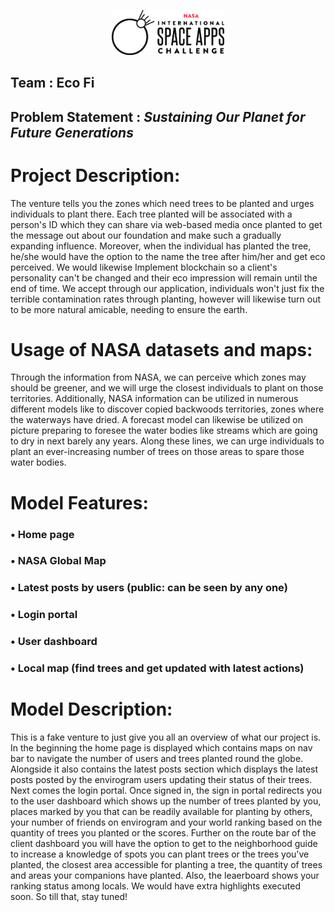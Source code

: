 <p align="center">
  <img src="https://github.com/anshcena/SpaceApp_EcoFi/blob/main/Horizontal%20Black.png" width="180" />
  </p>
  
 ## Team : Eco Fi
  
 ## Problem Statement : ***Sustaining Our Planet for Future Generations***
 
 # Project Description:

The venture tells you the zones which need trees to be planted and urges individuals to plant there. Each tree planted will be associated with a person's ID which they can share via web-based media once planted to get the message out about our foundation and make such a gradually expanding influence. Moreover, when the individual has planted the tree, he/she would have the option to the name the tree after him/her and get eco perceived. We would likewise Implement blockchain so a client's personality can't be changed and their eco impression will remain until the end of time. We accept through our application, individuals won't just fix the terrible contamination rates through planting, however will likewise turn out to be more natural amicable, needing to ensure the earth.

# Usage of NASA datasets and maps:
Through the information from NASA, we can perceive which zones may should be greener, and we will urge the closest individuals to plant on those territories. Additionally, NASA information can be utilized in numerous different models like to discover copied backwoods territories, zones where the waterways have dried. A forecast model can likewise be utilized on picture preparing to foresee the water bodies like streams which are going to dry in next barely any years. Along these lines, we can urge individuals to plant an ever-increasing number of trees on those areas to spare those water bodies.

# Model Features:
### •	Home page
### •	NASA Global Map
### •	Latest posts by users (public: can be seen by any one)
### •	Login portal
### •	User dashboard
### •	Local map (find trees and get updated with latest actions)

# Model Description:
This is a fake venture to just give you all an overview of what our project is. In the beginning the home page is displayed which contains maps on nav bar to navigate the number of users and trees planted round the globe. Alongside it also contains the latest posts section which displays the latest posts posted by the envirogram users updating their status of their trees.
Next comes the login portal. Once signed in, the sign in portal redirects you to the user dashboard which shows up the number of trees planted by you, places marked by you that can be readily available for planting by others, your number of friends on envirogram and your world ranking based on the quantity of trees you planted or the scores. Further on the route bar of the client dashboard you will have the option to get to the neighborhood guide to increase a knowledge of spots you can plant trees or the trees you've planted, the closest area accessible for planting a tree, the quantity of trees and areas your companions have planted. Also, the leaerboard shows your ranking status among locals.
We would have extra highlights executed soon. So till that, stay tuned!
